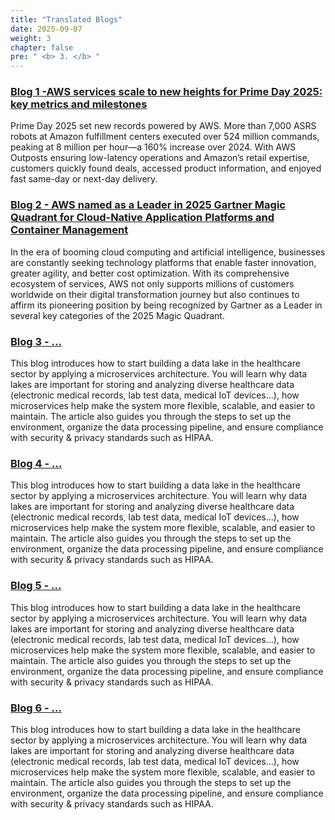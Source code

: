 ```yaml
---
title: "Translated Blogs"
date: 2025-09-07
weight: 3
chapter: false
pre: " <b> 3. </b> "
---
```




###  [Blog 1 -AWS services scale to new heights for Prime Day 2025: key metrics and milestones](3.1-Blog1/)
Prime Day 2025 set new records powered by AWS. More than 7,000 ASRS robots at Amazon fulfillment centers executed over 524 million commands, peaking at 8 million per hour—a 160% increase over 2024. With AWS Outposts ensuring low-latency operations and Amazon’s retail expertise, customers quickly found deals, accessed product information, and enjoyed fast same-day or next-day delivery.

###  [Blog 2 - AWS named as a Leader in 2025 Gartner Magic Quadrant for Cloud-Native Application Platforms and Container Management](3.2-Blog2/)
In the era of booming cloud computing and artificial intelligence, businesses are constantly seeking technology platforms that enable faster innovation, greater agility, and better cost optimization. With its comprehensive ecosystem of services, AWS not only supports millions of customers worldwide on their digital transformation journey but also continues to affirm its pioneering position by being recognized by Gartner as a Leader in several key categories of the 2025 Magic Quadrant.

###  [Blog 3 - ...](3.3-Blog3/)
This blog introduces how to start building a data lake in the healthcare sector by applying a microservices architecture. You will learn why data lakes are important for storing and analyzing diverse healthcare data (electronic medical records, lab test data, medical IoT devices…), how microservices help make the system more flexible, scalable, and easier to maintain. The article also guides you through the steps to set up the environment, organize the data processing pipeline, and ensure compliance with security & privacy standards such as HIPAA.

###  [Blog 4 - ...](3.4-Blog4/)
This blog introduces how to start building a data lake in the healthcare sector by applying a microservices architecture. You will learn why data lakes are important for storing and analyzing diverse healthcare data (electronic medical records, lab test data, medical IoT devices…), how microservices help make the system more flexible, scalable, and easier to maintain. The article also guides you through the steps to set up the environment, organize the data processing pipeline, and ensure compliance with security & privacy standards such as HIPAA.

###  [Blog 5 - ...](3.5-Blog5/)
This blog introduces how to start building a data lake in the healthcare sector by applying a microservices architecture. You will learn why data lakes are important for storing and analyzing diverse healthcare data (electronic medical records, lab test data, medical IoT devices…), how microservices help make the system more flexible, scalable, and easier to maintain. The article also guides you through the steps to set up the environment, organize the data processing pipeline, and ensure compliance with security & privacy standards such as HIPAA.

###  [Blog 6 - ...](3.6-Blog6/)
This blog introduces how to start building a data lake in the healthcare sector by applying a microservices architecture. You will learn why data lakes are important for storing and analyzing diverse healthcare data (electronic medical records, lab test data, medical IoT devices…), how microservices help make the system more flexible, scalable, and easier to maintain. The article also guides you through the steps to set up the environment, organize the data processing pipeline, and ensure compliance with security & privacy standards such as HIPAA.
